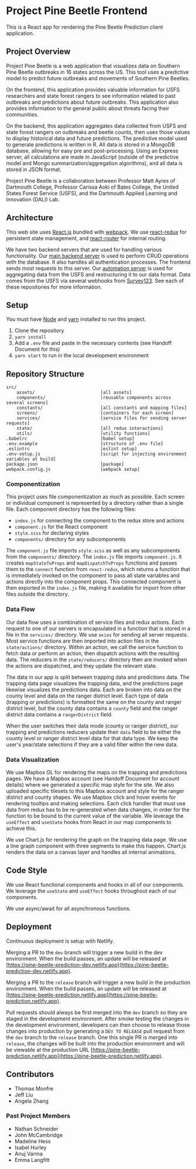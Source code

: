 # Project Pine Beetle Frontend

This is a React app for rendering the Pine Beetle Prediction client application.

## Project Overview

Project Pine Beetle is a web application that visualizes data on Southern Pine Beetle outbreaks in 16 states across the US. This tool uses a predictive model to predict future outbreaks and movements of Southern Pine Beetles.

On the frontend, this application provides valuable information for USFS researchers and state forest rangers to see information related to past outbreaks and predictions about future outbreaks. This application also provides information to the general public about threats facing their communities.

On the backend, this application aggregates data collected from USFS and state forest rangers on outbreaks and beetle counts, then uses those values to display historical data and future predictions. The predictive model used to generate predictions is written in R. All data is stored in a MongoDB database, allowing for easy pre and post-processing. Using an Express server, all calculations are made in JavaScript (outside of the predictive model and Mongo summarization/aggregation algorithms), and all data is stored in JSON format.

Project Pine Beetle is a collaboration between Professor Matt Ayres of Dartmouth College, Professor Carissa Aoki of Bates College, the United States Forest Service (USFS), and the Dartmouth Applied Learning and Innovation (DALI) Lab.

## Architecture

This web site uses [React.js](https://reactjs.org/) bundled with [webpack](https://webpack.js.org/). We use [react-redux](https://react-redux.js.org/) for persistent state management, and [react-router](https://reactrouter.com/) for internal routing.

We have two backend servers that are used for handling various functionality. Our [main backend server](https://github.com/dali-lab/pine-beetle-backend) is used to perform CRUD operations with the database. It also handles all authentication processes. The frontend sends most requests to this server. Our [automation server](https://github.com/dali-lab/pine-beetle-automation) is used for aggregating data from the USFS and restructuring it to our data format. Data comes from the USFS via several webhooks from [Survey123](https://survey123.arcgis.com/). See each of these repositories for more information.

## Setup

You must have [Node](https://nodejs.org) and [yarn](https://yarnpkg.com/) installed to run this project.

1. Clone the repository
2. `yarn install`
3. Add a `.env` file and paste in the necessary contents (see Handoff Document for this)
4. `yarn start` to run in the local development environment

## Repository Structure

```
src/
	assets/							[all assets]
	components/						[reusable components across several screens]
	constants/						[all constants and mapping files]
	screens/						[containers for each screen]
	services/						[service files for sending server requests]
	state/							[all redux interactions]
	utils/							[utility functions]
.babelrc							[babel setup]
.env.example						[structure of .env file]
.eslintrc							[eslint setup]
.env-setup.js						[script for injecting environment variables at build]
package.json						[package]
webpack.config.js					[webpack setup]
```

### Componentization

This project uses file componentization as much as possible. Each screen or individual component is represented by a directory rather than a single file. Each component directory has the following files:

- `index.js` for connecting the component to the redux store and actions
- `component.js` for the React component
- `style.scss` for declaring styles
- `components/` directory for any subcomponents

The `component.js` file imports `style.scss` as well as any subcomponents from the `components/` directory. The `index.js` file imports `component.js`. It creates `mapStateToProps` and `mapDispatchToProps` functions and passes them to the `connect` function from `react-redux`, which returns a function that is immediately invoked on the component to pass all state variables and actions directly into the component props. This connected component is then exported in the `index.js` file, making it available for import from other files outside the directory.

### Data Flow

Our data flow uses a combination of service files and redux actions. Each request to one of our servers is encapsulated in a function that is stored in a file in the `services/` directory. We use `axios` for sending all server requests. Most service functions are then imported into action files in the `state/actions/` directory. Within an action, we call the service function to fetch data or perform an action, then dispatch actions with the resulting data. The reducers in the `state/reducers/` directory then are invoked when the actions are dispatched, and they update the relevant state.

The data in our app is split between trapping data and predictions data. The trapping data page visualizes the trapping data, and the predictions page likewise visualizes the predictions data. Each are broken into data on the county level and data on the ranger district level. Each type of data (trapping or predictions) is formatted the same on the county and ranger district level, but the county data contains a `county` field and the ranger district data contains a `rangerDistrict` field.

When the user switches their data mode (county or ranger district), our trapping and predictions reducers update their `data` field to be either the county level or ranger district level data for that data type. We keep the user's year/state selections if they are a valid filter within the new data.

### Data Visualization

We use Mapbox GL for rendering the maps on the trapping and predictions pages. We have a Mapbox account (see Handoff Document for account details) where we generated a specific map style for the site. We also uploaded specific tilesets to this Mapbox account and style for the ranger district and county shapes. We use Mapbox click and hover events for rendering tooltips and making selections. Each click handler that must use data from redux has to be re-generated when data changes, in order for the function to be bound to the current value of the variable. We leverage the `useEffect` and `useState` hooks from React in our map components to achieve this.

We use Chart.js for rendering the graph on the trapping data page. We use a line graph component with three segments to make this happen. Chart.js renders the data on a canvas layer and handles all internal animations.

## Code Style

We use React functional components and hooks in all of our components. We leverage the `useState` and `useEffect` hooks throughout each of our components.

We use async/await for all asynchronous functions.

## Deployment

Continuous deployment is setup with Netlify.

Merging a PR to the `dev` branch will trigger a new build in the dev environment. When the build passes, an update will be released at [https://pine-beetle-prediction-dev.netlify.app](https://pine-beetle-prediction-dev.netlify.app).

Merging a PR to the `release` branch will trigger a new build in the production environment. When the build passes, an update will be released at [https://pine-beetle-prediction.netlify.app](https://pine-beetle-prediction.netlify.app).

Pull requests should always be first merged into the `dev` branch so they are staged in the development environment. After smoke testing the changes in the development environment, developers can then choose to release those changes into production by generating a `DEV TO RELEASE` pull request from the `dev` branch to the `release` branch. One this single PR is merged into `release`, the changes will be built into the production environment and will be viewable at the production URL [https://pine-beetle-prediction.netlify.app](https://pine-beetle-prediction.netlify.app).

## Contributors

- Thomas Monfre
- Jeff Liu
- Angela Zhang

### Past Project Members

- Nathan Schneider
- John McCambridge
- Madeline Hess
- Isabel Hurley
- Anuj Varma
- Emma Langfitt
